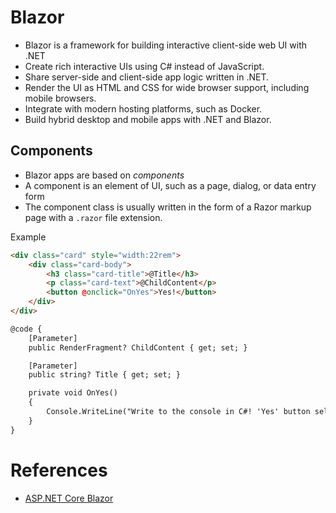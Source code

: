 # Blazor
- Blazor is a framework for building interactive client-side web UI with .NET
- Create rich interactive UIs using C# instead of JavaScript.
- Share server-side and client-side app logic written in .NET.
- Render the UI as HTML and CSS for wide browser support, including mobile browsers.
- Integrate with modern hosting platforms, such as Docker.
- Build hybrid desktop and mobile apps with .NET and Blazor.

## Components
- Blazor apps are based on _components_
- A component is an element of UI, such as a page, dialog, or data entry form
- The component class is usually written in the form of a Razor markup page with a `.razor` file extension. 

Example
```HTML
<div class="card" style="width:22rem">
    <div class="card-body">
        <h3 class="card-title">@Title</h3>
        <p class="card-text">@ChildContent</p>
        <button @onclick="OnYes">Yes!</button>
    </div>
</div>

@code {
    [Parameter]
    public RenderFragment? ChildContent { get; set; }

    [Parameter]
    public string? Title { get; set; }

    private void OnYes()
    {
        Console.WriteLine("Write to the console in C#! 'Yes' button selected.");
    }
}
```

# References
- [ASP.NET Core Blazor](https://learn.microsoft.com/en-us/aspnet/core/blazor/?view=aspnetcore-7.0)